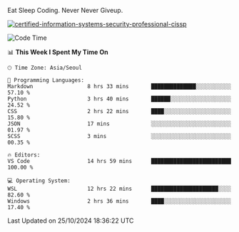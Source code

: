 Eat Sleep Coding.
Never Never Giveup.

[![certified-information-systems-security-professional-cissp](https://user-images.githubusercontent.com/44606727/157613689-acd84ec6-5f8f-4e79-89d9-a8d51f033634.png)](https://www.credly.com/badges/f394a010-85a0-450b-9136-8043af01d71c/public_url)

<!--START_SECTION:waka-->
![Code Time](http://img.shields.io/badge/Code%20Time-3%2C532%20hrs%2031%20mins-blue)

📊 **This Week I Spent My Time On** 

```text
🕑︎ Time Zone: Asia/Seoul

💬 Programming Languages: 
Markdown                 8 hrs 33 mins       ██████████████░░░░░░░░░░░   57.10 % 
Python                   3 hrs 40 mins       ██████░░░░░░░░░░░░░░░░░░░   24.52 % 
CSS                      2 hrs 22 mins       ████░░░░░░░░░░░░░░░░░░░░░   15.80 % 
JSON                     17 mins             ░░░░░░░░░░░░░░░░░░░░░░░░░   01.97 % 
SCSS                     3 mins              ░░░░░░░░░░░░░░░░░░░░░░░░░   00.35 % 

🔥 Editors: 
VS Code                  14 hrs 59 mins      █████████████████████████   100.00 % 

💻 Operating System: 
WSL                      12 hrs 22 mins      █████████████████████░░░░   82.60 % 
Windows                  2 hrs 36 mins       ████░░░░░░░░░░░░░░░░░░░░░   17.40 % 
```


 Last Updated on 25/10/2024 18:36:22 UTC
<!--END_SECTION:waka-->

